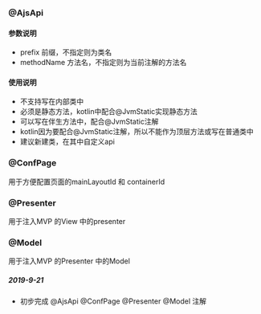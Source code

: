 
### @AjsApi

#### 参数说明

- prefix  前缀，不指定则为类名
- methodName 方法名，不指定则为当前注解的方法名

#### 使用说明

- 不支持写在内部类中
- 必须是静态方法，kotlin中配合@JvmStatic实现静态方法
- 可以写在伴生方法中，配合@JvmStatic注解
- kotlin因为要配合@JvmStatic注解，所以不能作为顶层方法或写在普通类中
- 建议新建类，在其中自定义api

### @ConfPage

用于方便配置页面的mainLayoutId 和 containerId

### @Presenter

用于注入MVP 的View 中的presenter

### @Model

用于注入MVP 的Presenter 中的Model


##### 2019-9-21 
- 初步完成 @AjsApi  @ConfPage  @Presenter  @Model 注解
